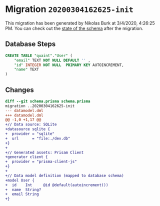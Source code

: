 # Migration `20200304162625-init`

This migration has been generated by Nikolas Burk at 3/4/2020, 4:26:25 PM.
You can check out the [state of the schema](./schema.prisma) after the migration.

## Database Steps

```sql
CREATE TABLE "quaint"."User" (
    "email" TEXT NOT NULL DEFAULT '' ,
    "id" INTEGER NOT NULL  PRIMARY KEY AUTOINCREMENT,
    "name" TEXT   
) 
```

## Changes

```diff
diff --git schema.prisma schema.prisma
migration ..20200304162625-init
--- datamodel.dml
+++ datamodel.dml
@@ -1,0 +1,17 @@
+// Data source: SQLite
+datasource sqlite {
+  provider = "sqlite"
+  url      = "file:./dev.db"
+}
+
+// Generated assets: Prisam Client
+generator client {
+  provider = "prisma-client-js"
+}
+
+// Data model definition (mapped to database schema)
+model User {
+  id    Int     @id @default(autoincrement())
+  name  String?
+  email String
+}
```


